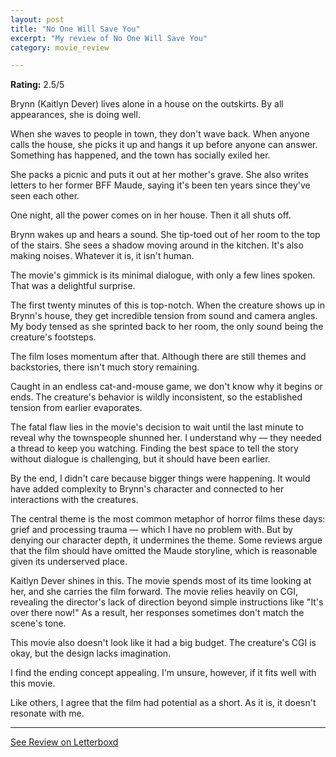 ```yaml
---
layout: post
title: "No One Will Save You"
excerpt: "My review of No One Will Save You"
category: movie_review

---
```


**Rating:** 2.5/5

Brynn (Kaitlyn Dever) lives alone in a house on the outskirts. By all appearances, she is doing well.

When she waves to people in town, they don't wave back. When anyone calls the house, she picks it up and hangs it up before anyone can answer. Something has happened, and the town has socially exiled her.

She packs a picnic and puts it out at her mother's grave. She also writes letters to her former BFF Maude, saying it's been ten years since they've seen each other.

One night, all the power comes on in her house. Then it all shuts off.

Brynn wakes up and hears a sound. She tip-toed out of her room to the top of the stairs. She sees a shadow moving around in the kitchen. It's also making noises. Whatever it is, it isn't human.

The movie's gimmick is its minimal dialogue, with only a few lines spoken. That was a delightful surprise.

The first twenty minutes of this is top-notch. When the creature shows up in Brynn's house, they get incredible tension from sound and camera angles. My body tensed as she sprinted back to her room, the only sound being the creature's footsteps.

The film loses momentum after that. Although there are still themes and backstories, there isn't much story remaining.

Caught in an endless cat-and-mouse game, we don't know why it begins or ends. The creature's behavior is wildly inconsistent, so the established tension from earlier evaporates.

The fatal flaw lies in the movie's decision to wait until the last minute to reveal why the townspeople shunned her. I understand why — they needed a thread to keep you watching. Finding the best space to tell the story without dialogue is challenging, but it should have been earlier.

By the end, I didn't care because bigger things were happening. It would have added complexity to Brynn's character and connected to her interactions with the creatures.

The central theme is the most common metaphor of horror films these days: grief and processing trauma — which I have no problem with. But by denying our character depth, it undermines the theme. Some reviews argue that the film should have omitted the Maude storyline, which is reasonable given its underserved place.

Kaitlyn Dever shines in this. The movie spends most of its time looking at her, and she carries the film forward. The movie relies heavily on CGI, revealing the director's lack of direction beyond simple instructions like "It's over there now!" As a result, her responses sometimes don't match the scene's tone.

This movie also doesn't look like it had a big budget. The creature's CGI is okay, but the design lacks imagination.

I find the ending concept appealing. I'm unsure, however, if it fits well with this movie.

Like others, I agree that the film had potential as a short. As it is, it doesn't resonate with me.

<hr>

[See Review on Letterboxd](https://boxd.it/5nbmPz)
